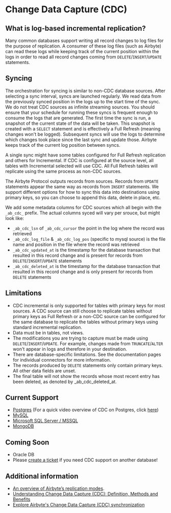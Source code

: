 # Change Data Capture (CDC)

## What is log-based incremental replication?

Many common databases support writing all record changes to log files for the purpose of replication. A consumer of these log files \(such as Airbyte\) can read these logs while keeping track of the current position within the logs in order to read all record changes coming from `DELETE`/`INSERT`/`UPDATE` statements.

## Syncing

The orchestration for syncing is similar to non-CDC database sources. After selecting a sync interval, syncs are launched regularly. We read data from the previously synced position in the logs up to the start time of the sync. We do not treat CDC sources as infinite streaming sources. You should ensure that your schedule for running these syncs is frequent enough to consume the logs that are generated. The first time the sync is run, a snapshot of the current state of the data will be taken. This snapshot is created with a `SELECT` statement and is effectively a Full Refresh (meaning changes won't be logged). Subsequent syncs will use the logs to determine which changes took place since the last sync and update those. Airbyte keeps track of the current log position between syncs.

A single sync might have some tables configured for Full Refresh replication and others for Incremental. If CDC is configured at the source level, all tables with Incremental selected will use CDC. All Full Refresh tables will replicate using the same process as non-CDC sources.

The Airbyte Protocol outputs records from sources. Records from `UPDATE` statements appear the same way as records from `INSERT` statements. We support different options for how to sync this data into destinations using primary keys, so you can choose to append this data, delete in place, etc.

We add some metadata columns for CDC sources which all begin with the `_ab_cdc_` prefix. The actual columns syced will vary per srouce, but might look like:

- `_ab_cdc_lsn` of `_ab_cdc_cursor` the point in the log where the record was retrieved
- `_ab_cdc_log_file` & `_ab_cdc_log_pos` \(specific to mysql source\) is the file name and position in the file where the record was retrieved
- `_ab_cdc_updated_at` is the timestamp for the database transaction that resulted in this record change and is present for records from `DELETE`/`INSERT`/`UPDATE` statements
- `_ab_cdc_deleted_at` is the timestamp for the database transaction that resulted in this record change and is only present for records from `DELETE` statements

## Limitations

- CDC incremental is only supported for tables with primary keys for most sources. A CDC source can still choose to replicate tables without primary keys as Full Refresh or a non-CDC source can be configured for the same database to replicate the tables without primary keys using standard incremental replication.
- Data must be in tables, not views.
- The modifications you are trying to capture must be made using `DELETE`/`INSERT`/`UPDATE`. For example, changes made from `TRUNCATE`/`ALTER` won't appear in logs and therefore in your destination.
- There are database-specific limitations. See the documentation pages for individual connectors for more information.
- The records produced by `DELETE` statements only contain primary keys. All other data fields are unset.
- The final table will not show the records whose most recent entry has been deleted, as denoted by _ab_cdc_deleted_at.

## Current Support

- [Postgres](../integrations/sources/postgres.md) \(For a quick video overview of CDC on Postgres, click [here](https://www.youtube.com/watch?v=NMODvLgZvuE&ab_channel=Airbyte)\)
- [MySQL](../integrations/sources/mysql.md)
- [Microsoft SQL Server / MSSQL](../integrations/sources/mssql.md)
- [MongoDB](../integrations/sources/mongodb-v2.md)

## Coming Soon

- Oracle DB
- Please [create a ticket](https://github.com/airbytehq/airbyte/issues/new/choose) if you need CDC support on another database!

## Additional information

- [An overview of Airbyte’s replication modes](https://airbyte.com/blog/understanding-data-replication-modes).
- [Understanding Change Data Capture (CDC): Definition, Methods and Benefits](https://airbyte.com/blog/change-data-capture-definition-methods-and-benefits)
- [Explore Airbyte's Change Data Capture (CDC) synchronization](https://airbyte.com/tutorials/incremental-change-data-capture-cdc-replication)

